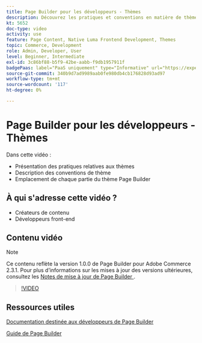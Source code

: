 ```yaml
---
title: Page Builder pour les développeurs - Thèmes
description: Découvrez les pratiques et conventions en matière de thèmes​ y compris l’emplacement de chaque partie du thème Page Builder.
kt: 5652
doc-type: video
activity: use
feature: Page Content, Native Luma Frontend Development, Themes
topic: Commerce, Development
role: Admin, Developer, User
level: Beginner, Intermediate
exl-id: 3c86bf88-b5f9-42be-aabb-f9db1957911f
badgePaas: label="PaaS uniquement" type="Informative" url="https://experienceleague.adobe.com/en/docs/commerce/user-guides/product-solutions" tooltip="S’applique uniquement aux projets Adobe Commerce on Cloud (infrastructure PaaS gérée par Adobe) et aux projets On-premise."
source-git-commit: 340b9d7ad9989aab0fe980db4cb176828d93ad97
workflow-type: tm+mt
source-wordcount: '117'
ht-degree: 0%

---
```


# Page Builder pour les développeurs - Thèmes

Dans cette vidéo :

- Présentation des pratiques relatives aux thèmes
- Description des conventions de thème&#x200B;
- Emplacement de chaque partie du thème Page Builder &#x200B;

## À qui s&#39;adresse cette vidéo ?

- Créateurs de contenu
- Développeurs front-end

## Contenu vidéo

>[!NOTE]
>
>Ce contenu reflète la version 1.0.0 de Page Builder pour Adobe Commerce 2.3.1. Pour plus d’informations sur les mises à jour des versions ultérieures, consultez les [ Notes de mise à jour de Page Builder ](https://experienceleague.adobe.com/docs/commerce-admin/page-builder/release-notes.html).

>[!VIDEO](https://video.tv.adobe.com/v/35711?quality=12&learn=on)

## Ressources utiles

[Documentation destinée aux développeurs de Page Builder](https://developer.adobe.com/commerce/frontend-core/page-builder/)

[ Guide de Page Builder ](https://experienceleague.adobe.com/docs/commerce-admin/page-builder/introduction.html)
